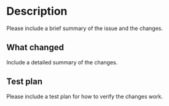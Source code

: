 # Description

Please include a brief summary of the issue and the changes.

## What changed

Include a detailed summary of the changes.

## Test plan

Please include a test plan for how to verify the changes work.